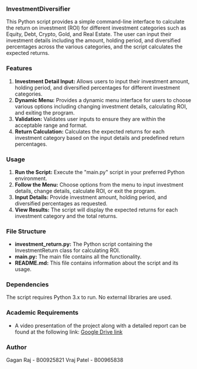 ### InvestmentDiversifier

This Python script provides a simple command-line interface to calculate the return on investment (ROI) for different investment categories such as Equity, Debt, Crypto, Gold, and Real Estate. The user can input their investment details including the amount, holding period, and diversified percentages across the various categories, and the script calculates the expected returns.

### Features

1. **Investment Detail Input:** Allows users to input their investment amount, holding period, and diversified percentages for different investment categories.
2. **Dynamic Menu:** Provides a dynamic menu interface for users to choose various options including changing investment details, calculating ROI, and exiting the program.
3. **Validation:** Validates user inputs to ensure they are within the acceptable range and format.
4. **Return Calculation:** Calculates the expected returns for each investment category based on the input details and predefined return percentages.

### Usage

1. **Run the Script:** Execute the "main.py" script in your preferred Python environment.
2. **Follow the Menu:** Choose options from the menu to input investment details, change details, calculate ROI, or exit the program.
3. **Input Details:** Provide investment amount, holding period, and diversified percentages as requested.
4. **View Results:** The script will display the expected returns for each investment category and the total returns.

### File Structure

- **investment_return.py:** The Python script containing the InvestmentReturn class for calculating ROI.
- **main.py:** The main file contains all the functionality.
- **README.md:** This file contains information about the script and its usage.

### Dependencies

The script requires Python 3.x to run. No external libraries are used.

### Academic Requirements

- A video presentation of the project along with a detailed report can be found at the following link: [Google Drive link](https://drive.google.com/drive/folders/1RmTwvu5AGY_vj1AFM0LxeX5Bny_pcODd?usp=sharing)

### Author

Gagan Raj - B00925821
Vraj Patel - B00965838
